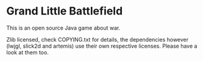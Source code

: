 Grand Little Battlefield
========================

This is an open source Java game about war.

Zlib licensed, check COPYING.txt for details,
the dependencies however (lwjgl, slick2d and artemis)
use their own respective licenses. Please have a look at them too.